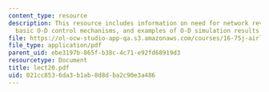 ```yaml
---
content_type: resource
description: This resource includes information on need for network revenue management,
  basic O-D control mechanisms, and examples of O-D simulation results.
file: https://ol-ocw-studio-app-qa.s3.amazonaws.com/courses/16-75j-airline-management-spring-2006/021cc8536da3b1ab8d8dba2c90e3a486_lect20.pdf
file_type: application/pdf
parent_uid: ebe3197b-865f-b38c-4c71-e92fd68919d3
resourcetype: Document
title: lect20.pdf
uid: 021cc853-6da3-b1ab-8d8d-ba2c90e3a486
---
```

